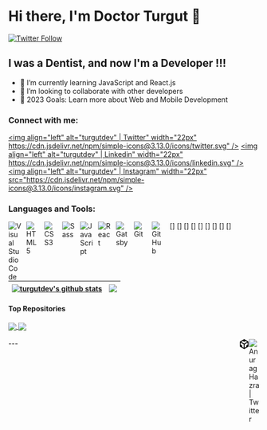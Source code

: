 # Hi there, I'm Doctor Turgut 👋 

[![Twitter Follow](https://img.shields.io/twitter/follow/turgut_ch?color=1DA1F2&logo=twitter&style=for-the-badge)](https://twitter.com/intent/follow?original_referer=https%3A%2F%2Fgithub.com%2Fturgut_ch&screen_name=turgut_ch)

## I was a Dentist, and now I'm a Developer !!!


- 🌱 I’m currently learning JavaScript and React.js
- 👯 I’m looking to collaborate with other developers
- 🥅 2023 Goals: Learn more about Web and Mobile         Development 

### Connect with me:

[<img align="left" alt="turgutdev" | Twitter" width="22px" https://cdn.jsdelivr.net/npm/simple-icons@3.13.0/icons/twitter.svg" />][twitter]
[<img align="left" alt="turgutdev" | Linkedin" width="22px" https://cdn.jsdelivr.net/npm/simple-icons@3.13.0/icons/linkedin.svg" />][linkedin]
[<img align="left" alt="turgutdev" | Instagram" width="22px" src="https://cdn.jsdelivr.net/npm/simple-icons@3.13.0/icons/instagram.svg" />][instagram]


### Languages and Tools:

[<img align="left" alt="Visual Studio Code" width="26px" src="https://cdn.jsdelivr.net/gh/devicons/devicon/icons/vscode/vscode-original.svg" style="padding-right:10px;" />]
[<img align="left" alt="HTML5" width="26px" src="https://cdn.jsdelivr.net/gh/devicons/devicon/icons/html5/html5-original.svg" style="padding-right:10px;" />]
[<img align="left" alt="CSS3" width="26px" src="https://cdn.jsdelivr.net/gh/devicons/devicon/icons/css3/css3-original.svg" style="padding-right:10px;" />]
[<img align="left" alt="Sass" width="26px" src="https://cdn.jsdelivr.net/gh/devicons/devicon/icons/sass/sass-original.svg" style="padding-right:10px;" />]
[<img align="left" alt="JavaScript" width="26px" src="https://cdn.jsdelivr.net/gh/devicons/devicon/icons/javascript/javascript-original.svg" style="padding-right:10px;" />]
[<img align="left" alt="React" width="26px" src="https://cdn.jsdelivr.net/gh/devicons/devicon/icons/react/react-original.svg" style="padding-right:10px;" />]
[<img align="left" alt="Gatsby" width="26px" src="https://cdn.jsdelivr.net/gh/devicons/devicon/icons/gatsby/gatsby-original.svg" style="padding-right:10px;" />]
[<img align="left" alt="Git" width="26px" src="https://cdn.jsdelivr.net/gh/devicons/devicon/icons/git/git-original.svg" style="padding-right:10px;" />]
[<img align="left" alt="GitHub" width="26px" src="https://cdn.jsdelivr.net/npm/simple-icons@3.13.0/icons/github.svg" style="padding-right:10px;" />]
  
| <a href="https://github.com/anuraghazra/github-readme-stats"><img align="center" src="github-readme-stats-weld-mu.vercel.app/api?username=turgutdev&show_icons=true&include_all_commits=true&theme=buefy&hide_border=true" alt="turgutdev's github stats" /></a> | <a href="https://github.com/turgutdev/github-readme-stats"><img align="center" src="github-readme-stats-weld-mu.vercel.app/api/top-langs/?username=turgutdev&layout=compact&theme=buefy&hide_border=true" /></a> |
| ------------- | ------------- |

#### Top Repositories


<a href="https://github.com/turgutdev/github-readme-stats">
  <img align="center" src="https://github-readme-stats.vercel.app/api/pin/?username=turgutdev&repo=github-readme-stats&theme=buefy" />
</a>
<a href="https://github.com/turgutdev/anuraghazra.github.io">
  <img align="center" src="https://github-readme-stats.vercel.app/api/pin/?username=turgutdev&repo=anuraghazra.github.io&theme=buefy" />
</a>

<br />
<br />

<a href="https://twitter.com/anuraghazru">
  <img align="right" alt="Anurag Hazra | Twitter" width="21px" src="https://raw.githubusercontent.com/anuraghazra/anuraghazra/master/assets/twitter.svg" />
</a>
<a href="https://codesandbox.io/u/anuraghazra">
  <img align="right" alt="Anurag Hazra | CodeSandbox" width="20px" src="https://raw.githubusercontent.com/anuraghazra/anuraghazra/master/assets/codesandbox.svg" />
</a>
---

[twitter]: https://twitter.com/turgut_ch
[instagram]: https://instagram.com/turgut.ch
[linkedin]: https://linkedin.com/in/turgut-ch
